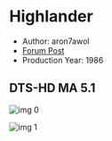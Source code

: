 # Highlander

* Author: aron7awol
* [Forum Post](https://www.avsforum.com/threads/bass-eq-for-filtered-movies.2995212/post-58484750)
* Production Year: 1986

## DTS-HD MA 5.1

![img 0](https://i.imgur.com/5lglduc.jpg)

![img 1](https://i.imgur.com/KJ9HNT1.png)

